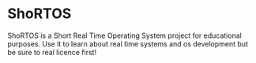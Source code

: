 # ShoRTOS
ShoRTOS is a Short Real Time Operating System project for educational purposes.
Use it to learn about real time systems and os development but be sure to real licence first!

